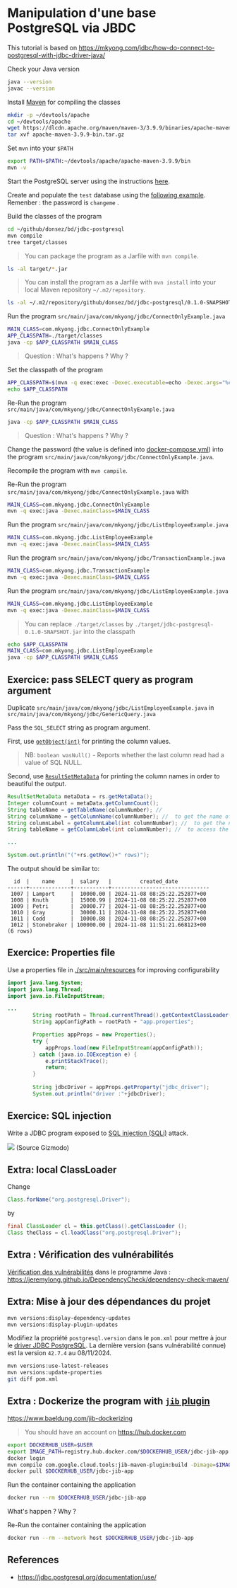 # Manipulation d'une base PostgreSQL via JBDC 

This tutorial is based on https://mkyong.com/jdbc/how-do-connect-to-postgresql-with-jdbc-driver-java/

Check your Java version
```bash
java --version
javac --version
```

Install [Maven](https://maven.apache.org/install.html) for compiling the classes
```bash
mkdir -p ~/devtools/apache
cd ~/devtools/apache
wget https://dlcdn.apache.org/maven/maven-3/3.9.9/binaries/apache-maven-3.9.9-bin.tar.gz
tar xvf apache-maven-3.9.9-bin.tar.gz
```

Set `mvn` into your `$PATH` 
```bash
export PATH=$PATH:~/devtools/apache/apache-maven-3.9.9/bin
mvn -v
```

Start the PostgreSQL server using the instructions [here](../postgres/README.md).

Create and populate the `test` database using the [following example](../postgres/work/employee/employee.sql). Remenber : the password is `changeme` .


Build the classes of the program

```bash
cd ~/github/donsez/bd/jdbc-postgresql
mvn compile
tree target/classes
```

> You can package the program as a Jarfile with `mvn compile`.

```bash
ls -al target/*.jar
```

> You can install the program as a Jarfile with `mvn install` into your local Maven repository `~/.m2/repository`.

```bash
ls -al ~/.m2/repository/github/donsez/bd/jdbc-postgresql/0.1.0-SNAPSHOT/
```


Run the program `src/main/java/com/mkyong/jdbc/ConnectOnlyExample.java`
```bash
MAIN_CLASS=com.mkyong.jdbc.ConnectOnlyExample
APP_CLASSPATH=./target/classes
java -cp $APP_CLASSPATH $MAIN_CLASS
```

> Question : What's happens ? Why ?


Set the classpath of the program
```bash
APP_CLASSPATH=$(mvn -q exec:exec -Dexec.executable=echo -Dexec.args="%classpath")
echo $APP_CLASSPATH
```

Re-Run the program `src/main/java/com/mkyong/jdbc/ConnectOnlyExample.java`
```bash
java -cp $APP_CLASSPATH $MAIN_CLASS
```

> Question : What's happens ? Why ?

Change the password (the value is defined into [docker-compose.yml](../postgres/docker-compose.yml)) into the program `src/main/java/com/mkyong/jdbc/ConnectOnlyExample.java`.

Recompile the program with `mvn campile`.

Re-Run the program `src/main/java/com/mkyong/jdbc/ConnectOnlyExample.java` with
```bash
MAIN_CLASS=com.mkyong.jdbc.ConnectOnlyExample
mvn -q exec:java -Dexec.mainClass=$MAIN_CLASS
```

Run the program `src/main/java/com/mkyong/jdbc/ListEmployeeExample.java`
```bash
MAIN_CLASS=com.mkyong.jdbc.ListEmployeeExample
mvn -q exec:java -Dexec.mainClass=$MAIN_CLASS
```

Run the program `src/main/java/com/mkyong/jdbc/TransactionExample.java`
```bash
MAIN_CLASS=com.mkyong.jdbc.TransactionExample
mvn -q exec:java -Dexec.mainClass=$MAIN_CLASS
```

Run the program `src/main/java/com/mkyong/jdbc/ListEmployeeExample.java`
```bash
MAIN_CLASS=com.mkyong.jdbc.ListEmployeeExample
mvn -q exec:java -Dexec.mainClass=$MAIN_CLASS
```

> You can replace `./target/classes` by `./target/jdbc-postgresql-0.1.0-SNAPSHOT.jar` into the classpath

```bash
echo $APP_CLASSPATH
MAIN_CLASS=com.mkyong.jdbc.ListEmployeeExample
java -cp $APP_CLASSPATH $MAIN_CLASS
```


## Exercice: pass SELECT query as program argument 

Duplicate `src/main/java/com/mkyong/jdbc/ListEmployeeExample.java` in `src/main/java/com/mkyong/jdbc/GenericQuery.java`

Pass the `SQL_SELECT` string as program argument.

First, use [`getObject(int)`](https://docs.oracle.com/en/java/javase/23/docs/api/java.sql/java/sql/ResultSet.html) for printing the column values.

> NB: `boolean wasNull()` - Reports whether the last column read had a value of SQL NULL.


Second, use [`ResultSetMetaData`](https://docs.oracle.com/en/java/javase/23/docs/api/java.sql/java/sql/ResultSetMetaData.html) for printing the column names in order to beautiful the output.

```java
ResultSetMetaData metaData = rs.getMetaData();
Integer columnCount = metaData.getColumnCount();
String tableName = getTableName(columnNumber); // 
String columnName = getColumnName(columnNumber); //  to get the name of  the column
String columnLabel = getColumnLabel(int columnNumber); //  to get the name of  the column
String tableName = getColumnLabel(int columnNumber); //  to access the label of the column, which is specified after AS in the SQL query

...

System.out.println("("+rs.getRow()+" rows)");
```

The output should be similar to:

```console
  id  |    name     |  salary   |         created_date          
------+-------------+-----------+-------------------------------
 1007 | Lamport     |  10000.00 | 2024-11-08 08:25:22.252877+00
 1008 | Knuth       |  15000.99 | 2024-11-08 08:25:22.252877+00
 1009 | Petri       |  20000.77 | 2024-11-08 08:25:22.252877+00
 1010 | Gray        |  30000.11 | 2024-11-08 08:25:22.252877+00
 1011 | Codd        |  10000.88 | 2024-11-08 08:25:22.252877+00
 1012 | Stonebraker | 100000.00 | 2024-11-08 11:51:21.668123+00
(6 rows)
```

## Exercice: Properties file

Use a properties file in [./src/main/resources](./src/main/resources/app.properties) for improving configurability

```java
import java.lang.System;
import java.lang.Thread;
import java.io.FileInputStream;

...
        String rootPath = Thread.currentThread().getContextClassLoader().getResource("").getPath();
        String appConfigPath = rootPath + "app.properties";

        Properties appProps = new Properties();
        try {
            appProps.load(new FileInputStream(appConfigPath));            
        } catch (java.io.IOException e) {
            e.printStackTrace();
            return;
        }
        
        String jdbcDriver = appProps.getProperty("jdbc_driver");
        System.out.println("driver :"+jdbcDriver);
```

## Exercice: SQL injection

Write a JDBC program exposed to [SQL injection (SQLi)](https://fr.wikipedia.org/wiki/Injection_SQL) attack.

![](1705992627213.jpg)
(Source Gizmodo)

## Extra: local ClassLoader

Change
```java
Class.forName("org.postgresql.Driver");
```
by
```java
final ClassLoader cl = this.getClass().getClassLoader ();
Class theClass = cl.loadClass("org.postgresql.Driver");
```

## Extra : Vérification des vulnérabilités

[Vérification des vulnérabilités](https://mvnrepository.com/artifact/org.owasp/dependency-check-maven) dans le programme Java : https://jeremylong.github.io/DependencyCheck/dependency-check-maven/


## Extra: Mise à jour des dépendances du projet

```bash
mvn versions:display-dependency-updates
mvn versions:display-plugin-updates
```

Modifiez la propriété `postgresql.version` dans le `pom.xml` pour mettre à jour le [driver JDBC PostgreSQL](https://mvnrepository.com/artifact/org.postgresql/postgresql). La dernière version (sans vulnérabilité connue) est la version `42.7.4` au 08/11/2024.

```bash
mvn versions:use-latest-releases
mvn versions:update-properties
git diff pom.xml
```
 
## Extra : Dockerize the program with [`jib` plugin](https://github.com/GoogleContainerTools/jib/blob/master/jib-maven-plugin/README.md)

https://www.baeldung.com/jib-dockerizing

> You should have an account on https://hub.docker.com

```bash
export DOCKERHUB_USER=$USER
export IMAGE_PATH=registry.hub.docker.com/$DOCKERHUB_USER/jdbc-jib-app
docker login
mvn compile com.google.cloud.tools:jib-maven-plugin:build -Dimage=$IMAGE_PATH
docker pull $DOCKERHUB_USER/jdbc-jib-app
```

Run the container containing the application 
```bash
docker run --rm $DOCKERHUB_USER/jdbc-jib-app
```

What's happen ? Why ?

Re-Run the container containing the application 
```bash
docker run --rm --network host $DOCKERHUB_USER/jdbc-jib-app
```

## References
* https://jdbc.postgresql.org/documentation/use/

